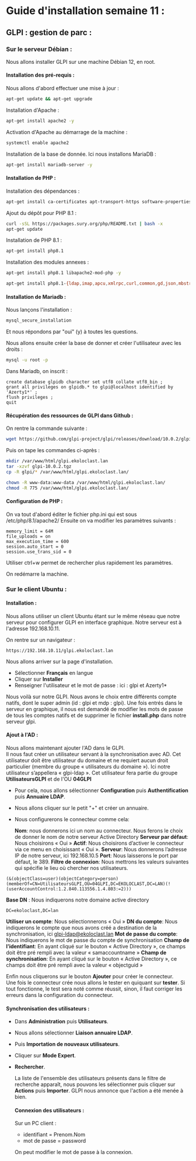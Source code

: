 # Guide d'installation semaine 11 : 


## GLPI : gestion de parc : 

### Sur le serveur Débian : 

Nous allons installer GLPI sur une machine Débian 12, en root.

#### Installation des pré-requis : 

Nous allons d'abord effectuer une mise à jour : 

```Bash
apt-get update && apt-get upgrade
```

Installation d'Apache :

```Bash
apt-get install apache2 -y
```

Activation d'Apache au démarrage de la machine :

```Bash
systemctl enable apache2
```

Installation de la base de donnée. Ici nous installons MariaDB :

```Bash
apt-get install mariadb-server -y
```

#### Installation de PHP : 

Installation des dépendances : 
```Bash
apt-get install ca-certificates apt-transport-https software-properties-common wget curl lsb-release
```

Ajout du dépôt pour PHP 8.1 : 
```Bash
curl -sSL https://packages.sury.org/php/README.txt | bash -x
apt-get update
```

Installation de PHP 8.1 : 
```Bash
apt-get install php8.1
```

Installation des modules annexes :
```Bash
apt-get install php8.1 libapache2-mod-php -y

apt-get install php8.1-{ldap,imap,apcu,xmlrpc,curl,common,gd,json,mbstring,mysql,xml,intl,zip,bz2}
```

#### Installation de Mariadb : 

Nous lançons l'installation : 

```Bash
mysql_secure_installation
```

Et nous répondons par "oui" (y) à toutes les questions.

Nous allons ensuite créer la base de donner et créer l'utilisateur avec les droits : 

```Bash
mysql -u root -p
```

Dans Mariadb, on inscrit : 
```
create database glpidb character set utf8 collate utf8_bin ;
grant all privileges on glpidb.* to glpi@localhost identified by 'Azerty1*' ;
flush privileges ;
quit
```

#### Récupération des ressources de GLPI dans Github : 

On rentre la commande suivante : 

```Bash
wget https://github.com/glpi-project/glpi/releases/download/10.0.2/glpi-10.0.2.tgz
```

Puis on tape les commandes ci-après : 

```Bash
mkdir /var/www/html/glpi.ekoloclast.lan
tar -xzvf glpi-10.0.2.tgz
cp -R glpi/* /var/www/html/glpi.ekoloclast.lan/

chown -R www-data:www-data /var/www/html/glpi.ekoloclast.lan/
chmod -R 775 /var/www/html/glpi.ekoloclast.lan/
```

#### Configuration de PHP :

On va tout d'abord éditer le fichier php.ini qui est sous /etc/php/8.1/apache2/
Ensuite on va modifier les paramètres suivants :

    memory_limit = 64M
    file_uploads = on
    max_execution_time = 600
    session.auto_start = 0
    session.use_trans_sid = 0

Utiliser ctrl+w permet de rechercher plus rapidement les paramètres.

On redémarre la machine.

### Sur le client Ubuntu : 

#### Installation : 

Nous allons utiliser un client Ubuntu étant sur le même réseau que notre serveur pour configurer GLPI en interface graphique. Notre serveur est à l'adresse 192.168.10.11.

On rentre sur un navigateur : 

```
https://192.168.10.11/glpi.ekoloclast.lan
```

Nous allons arriver sur la page d'installation.  
- Sélectionner **Français** en langue
- Cliquer sur **Installer**
- Renseigner l'utilisateur et le mot de passe : ici : glpi et Azerty1*

Nous voilà sur notre GLPI. Nous avons le choix entre différents compte natifs, dont le super admin (id : glpi et mdp : glpi).
Une fois entrés dans le serveur en graphique, il nous est demandé de modifier les mots de passe de tous les comptes natifs et de supprimer le fichier **install.php** dans notre serveur glpi.  

#### Ajout à l'AD : 

Nous allons maintenant ajouter l'AD dans le GLPI.  
Il nous faut créer un utilisateur servant à la synchronisation avec AD. Cet utilisateur doit être utilisateur du domaine et ne requiert aucun droit particulier (membre du groupe « utilisateurs du domaine »). Ici notre utilisateur s’appellera « glpi-ldap ».  Cet utilisateur fera partie du groupe **UtilisateursGLPI** et de l'OU **04GLPI**

- Pour cela, nous allons sélectionner **Configuration** puis **Authentification** puis **Annuaire LDAP**.
- Nous allons cliquer sur le petit "+" et créer un annuaire.
- Nous configurerons le connecteur comme cela:

    **Nom**: nous donnerons ici un nom au connecteur. Nous ferons le choix de donner le nom de notre serveur Active Directory
    **Serveur par défaut**: Nous choisirons « Oui »
    **Actif**: Nous choisirons d’activer le connecteur via ce menu en choisissant « Oui ». 
    **Serveur**: Nous donnerons l’adresse IP de notre serveur, ici 192.168.10.5
    **Port**: Nous laisserons le port par défaut, le 389.
    **Filtre de connexion**: Nous mettrons les valeurs suivantes qui spécifie le lieu où chercher nos utilisateurs.

```
(&(objectClass=user)(objectCategory=person)(memberOf=CN=UtilisateursGLPI,OU=04GLPI,DC=EKOLOCLAST,DC=LAN)(!(userAccountControl:1.2.840.113556.1.4.803:=2)))
```

   **Base DN** : Nous indiquerons notre domaine active directory

```
DC=ekoloclast,DC=lan
```

   **Utiliser un compte**: Nous sélectionnerons « Oui »
   **DN du compte**: Nous indiquerons le compte que nous avons créé a destination de la synchronisation, ici glpi-ldap@ekoloclast.lan
   **Mot de passe du compte**: Nous indiquerons le mot de passe du compte de synchronisation
   **Champ de l’identifiant**: En ayant cliqué sur le bouton « Active Directory », ce champs doit être pré rempli avec la valeur « samaccountname »
   **Champ de synchronisation**: En ayant cliqué sur le bouton « Active Directory », ce champs doit être pré rempli avec la valeur « objectguid »

Enfin nous cliquerons sur le bouton **Ajouter** pour créer le connecteur.  
Une fois le connecteur crée nous allons le tester en quiquant sur **tester**. Si tout fonctionne, le test sera noté comme réussit, sinon, il faut corriger les erreurs dans la configuration du connecteur.

#### Synchronisation des utilisateurs : 

- Dans **Administration** puis **Utilisateurs**.
- Nous allons sélectionner **Liaison annuaire LDAP**.
- Puis **Importation de nouveaux utilisateurs**.
- Cliquer sur **Mode Expert**.
- **Rechercher**.

  La liste de l'ensemble des utilisateurs présents dans le filtre de recherche apparaît, nous pouvons les sélectionner puis cliquer sur **Actions** puis **Importer**.
  GLPI nous annonce que l'action a été menée à bien.

  #### Connexion des utilisateurs :

  Sur un PC client :
  - identifiant = Prenom.Nom
  - mot de passe = password
 
  On peut modifier le mot de passe à la connexion.
